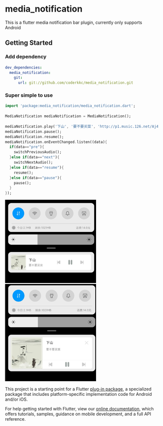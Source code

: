 # media_notification

This is a flutter media notification bar plugin, currently only supports Android


## Getting Started
### Add dependency

```yaml
dev_dependencies:
  media_notification:
    git:
      url: git://github.com/coderkkc/media_notification.git
```

### Super simple to use

```dart
import 'package:media_notification/media_notification.dart';

MediaNotification mediaNotification = MediaNotification();

mediaNotification.play('下山', '要不要买菜', 'http://p1.music.126.net/Aj4X1kpV-C2LLi-e_Xhgvg==/109951164499744148.jpg?param=320y320');
mediaNotification.pause();
mediaNotification.resume();
mediaNotification.onEventChanged.listen((data){
  if(data=="pre"){
    switchPreviousAudio();
  }else if(data=="next"){
    switchNextAudio();
  }else if(data=="resume"){
    resume();
  }else if(data=="pause"){
    pause();
  }
});
```
<img src="https://github.com/coderkkc/media_notification/blob/master/image/Screenshot_2020-03-13-10-22-18-678_com.chen.ttasm.jpg" width="300px">
<img src="https://github.com/coderkkc/media_notification/blob/master/image/Screenshot_2020-03-13-10-22-11-888_com.chen.ttasm.jpg" width="300px">

This project is a starting point for a Flutter
[plug-in package](https://flutter.dev/developing-packages/),
a specialized package that includes platform-specific implementation code for
Android and/or iOS.

For help getting started with Flutter, view our 
[online documentation](https://flutter.dev/docs), which offers tutorials, 
samples, guidance on mobile development, and a full API reference.
